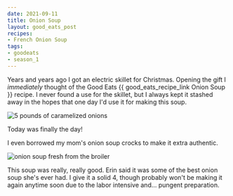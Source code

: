 ```yaml
---
date: 2021-09-11
title: Onion Soup
layout: good_eats_post
recipes:
- French Onion Soup
tags:
- goodeats
- season_1
---
```


Years and years ago I got an electric skillet for Christmas. Opening the
gift I _immediately_ thought of the Good Eats {{ good_eats_recipe_link Onion Soup }}
recipe. I never found a use for the skillet, but I always kept it stashed
away in the hopes that one day I'd use it for making this soup.

![5 pounds of caramelized onions](https://lh3.googleusercontent.com/pw/AM-JKLXNo5HJajJxLBCpksSYtsloph5JqhulGSpgf9DxW6qKg3Ka2HfpC-q_zDcYvYLtG13sU0IyKZRTIjyignJc-UkSbp1aPfinM8aoY3LkccezOw12tebpnvCstWQWvmC80Im3q9fg6GszyjXF5yCYr9Si=w600-no?authuser=0)

Today was finally the day!

I even borrowed my mom's onion soup crocks to make it extra authentic.

![onion soup fresh from the broiler](https://lh3.googleusercontent.com/pw/AM-JKLX5Bo_GToOlhlTIsrKSjxkBKLdioW99tBnMBgTE3VOeg7MscbBgy4G0cMJXyM9EgfrD5K7sdSTIzsLh5bOsDI0zZGF0ZkNia0Ue0xiSLe80WGUSOIqmxGZdesxALNMuKpbcGuosEw__ti89EQ21Cdjy=w600-no?authuser=0)

This soup was really, really good. Erin said it was some of the best onion
soup she's ever had. I give it a solid 4, though probably won't be making
it again anytime soon due to the labor intensive and... pungent preparation.

